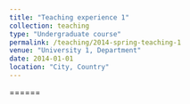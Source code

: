 ```yaml
---
title: "Teaching experience 1"
collection: teaching
type: "Undergraduate course"
permalink: /teaching/2014-spring-teaching-1
venue: "University 1, Department"
date: 2014-01-01
location: "City, Country"
---
```


<script type="text/javascript" src="https://ssl.gstatic.com/trends_nrtr/1982_RC01/embed_loader.js"></script> <script type="text/javascript"> trends.embed.renderExploreWidget("TIMESERIES", {"comparisonItem":[{"keyword":"/m/02vx4","geo":"","time":"2004-01-01 2019-10-24"},{"keyword":"/m/0jm_","geo":"","time":"2004-01-01 2019-10-24"}],"category":0,"property":""}, {"exploreQuery":"date=all&q=%2Fm%2F02vx4,%2Fm%2F0jm_","guestPath":"https://trends.google.com:443/trends/embed/"}); </script>

======
